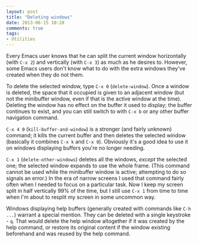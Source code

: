 ```yaml
---
layout: post
title: "Deleting windows"
date: 2013-06-15 10:28
comments: true
tags:
- Utilities
---
```


Every Emacs user knows that he can split the current window
horizontally (with `C-x 2`) and vertically (with `C-x 3`) as much as
he desires to. However, some Emacs users don't know what to do with
the extra windows they've created when they do not them.

To delete the selected window, type `C-x 0` (`delete-window`).
Once a window is deleted, the space that it occupied
is given to an adjacent window (but not the minibuffer window, even if
that is the active window at the time). Deleting the window has no effect on the
buffer it used to display; the buffer continues to exist, and you can
still switch to with `C-x b` or any other buffer navigation command.

`C-x 4 0` (`kill-buffer-and-window`) is a stronger (and fairly
unknown) command; it kills the current buffer and then deletes the
selected window (basically it combines `C-x k` and `C-x 0`). Obviously
it's a good idea to use it on windows displaying buffers you're no
longer needing.

`C-x 1` (`delete-other-windows`) deletes all the windows, _except_ the
selected one; the selected window expands to use the whole frame.
(This command cannot be used while the minibuffer window is active;
attempting to do so signals an error.) In the era of narrow screens I
used that command fairly often when I needed to focus on a particular
task. Now I keep my screen split in half vertically 99% of the time,
but I still use `C-x 1` from time to time when I'm about to resplit my
screen in some uncommon way.

Windows displaying help buffers (generally created with commands like
`C-h ...`) warrant a special mention. They can be deleted with a
single keystroke - `q`. That would delete the help window altogether
if it was created by the help command, or restore its original
content if the window existing beforehand and was reused by the help command.
